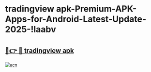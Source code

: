 # tradingview apk-Premium-APK-Apps-for-Android-Latest-Update-2025-!laabv

# <h2><a href="https://googleone.com">🔗👉 🔴 tradingview apk</a></h2>

[![acn](https://github.com/user-attachments/assets/0f9c940e-d8b0-45ae-aac7-cd30a18b3e1c)](https://googleone.com)

